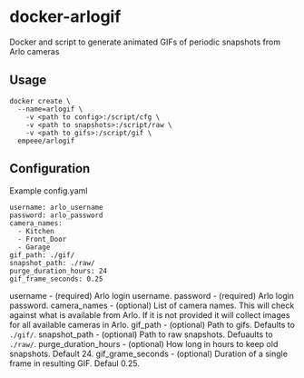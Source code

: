 # docker-arlogif
Docker and script to generate animated GIFs of periodic snapshots from Arlo cameras

## Usage
```
docker create \
  --name=arlogif \
    -v <path to config>:/script/cfg \
    -v <path to snapshots>:/script/raw \
    -v <path to gifs>:/script/gif \
  empeee/arlogif
```

## Configuration
Example config.yaml
```
username: arlo_username
password: arlo_password
camera_names:
  - Kitchen
  - Front_Door
  - Garage
gif_path: ./gif/
snapshot_path: ./raw/
purge_duration_hours: 24
gif_frame_seconds: 0.25
```

username - (required) Arlo login username.
password - (required) Arlo login password.
camera_names - (optional) List of camera names. This will check against what is available from Arlo. If it is not provided it will collect images for all available cameras in Arlo.
gif_path - (optional) Path to gifs. Defaults to ```./gif/```.
snapshot_path - (optional) Path to raw snapshots. Defuaults to ```./raw/```.
purge_duration_hours - (optional) How long in hours to keep old snapshots. Default 24.
gif_grame_seconds - (optional) Duration of a single frame in resulting GIF. Defaul 0.25.
